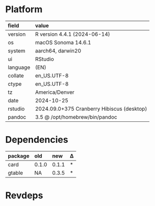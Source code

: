 # Platform

|field    |value                                      |
|:--------|:------------------------------------------|
|version  |R version 4.4.1 (2024-06-14)               |
|os       |macOS Sonoma 14.6.1                        |
|system   |aarch64, darwin20                          |
|ui       |RStudio                                    |
|language |(EN)                                       |
|collate  |en_US.UTF-8                                |
|ctype    |en_US.UTF-8                                |
|tz       |America/Denver                             |
|date     |2024-10-25                                 |
|rstudio  |2024.09.0+375 Cranberry Hibiscus (desktop) |
|pandoc   |3.5 @ /opt/homebrew/bin/pandoc             |

# Dependencies

|package |old   |new   |Δ  |
|:-------|:-----|:-----|:--|
|card    |0.1.0 |0.1.1 |*  |
|gtable  |NA    |0.3.5 |*  |

# Revdeps

